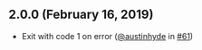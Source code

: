 ## 2.0.0 (February 16, 2019)

- Exit with code 1 on error ([@austinhyde](https://github.com/austinhyde) in [#61](https://github.com/screendriver/cp-cli/pull/61))
